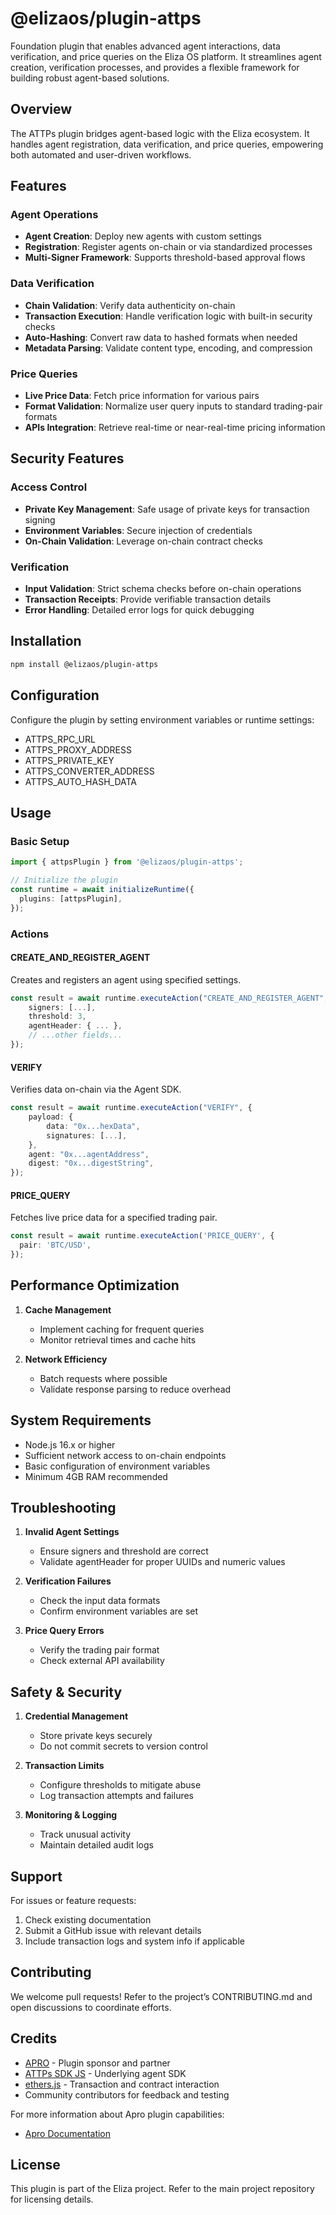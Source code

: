 # @elizaos/plugin-attps

Foundation plugin that enables advanced agent interactions, data verification, and price queries on the Eliza OS platform. It streamlines agent creation, verification processes, and provides a flexible framework for building robust agent-based solutions.

## Overview

The ATTPs plugin bridges agent-based logic with the Eliza ecosystem. It handles agent registration, data verification, and price queries, empowering both automated and user-driven workflows.

## Features

### Agent Operations

- **Agent Creation**: Deploy new agents with custom settings
- **Registration**: Register agents on-chain or via standardized processes
- **Multi-Signer Framework**: Supports threshold-based approval flows

### Data Verification

- **Chain Validation**: Verify data authenticity on-chain
- **Transaction Execution**: Handle verification logic with built-in security checks
- **Auto-Hashing**: Convert raw data to hashed formats when needed
- **Metadata Parsing**: Validate content type, encoding, and compression

### Price Queries

- **Live Price Data**: Fetch price information for various pairs
- **Format Validation**: Normalize user query inputs to standard trading-pair formats
- **APIs Integration**: Retrieve real-time or near-real-time pricing information

## Security Features

### Access Control

- **Private Key Management**: Safe usage of private keys for transaction signing
- **Environment Variables**: Secure injection of credentials
- **On-Chain Validation**: Leverage on-chain contract checks

### Verification

- **Input Validation**: Strict schema checks before on-chain operations
- **Transaction Receipts**: Provide verifiable transaction details
- **Error Handling**: Detailed error logs for quick debugging

## Installation

```bash
npm install @elizaos/plugin-attps
```

## Configuration

Configure the plugin by setting environment variables or runtime settings:

- ATTPS_RPC_URL
- ATTPS_PROXY_ADDRESS
- ATTPS_PRIVATE_KEY
- ATTPS_CONVERTER_ADDRESS
- ATTPS_AUTO_HASH_DATA

## Usage

### Basic Setup

```typescript
import { attpsPlugin } from '@elizaos/plugin-attps';

// Initialize the plugin
const runtime = await initializeRuntime({
  plugins: [attpsPlugin],
});
```

### Actions

#### CREATE_AND_REGISTER_AGENT

Creates and registers an agent using specified settings.

```typescript
const result = await runtime.executeAction("CREATE_AND_REGISTER_AGENT", {
    signers: [...],
    threshold: 3,
    agentHeader: { ... },
    // ...other fields...
});
```

#### VERIFY

Verifies data on-chain via the Agent SDK.

```typescript
const result = await runtime.executeAction("VERIFY", {
    payload: {
        data: "0x...hexData",
        signatures: [...],
    },
    agent: "0x...agentAddress",
    digest: "0x...digestString",
});
```

#### PRICE_QUERY

Fetches live price data for a specified trading pair.

```typescript
const result = await runtime.executeAction('PRICE_QUERY', {
  pair: 'BTC/USD',
});
```

## Performance Optimization

1. **Cache Management**

   - Implement caching for frequent queries
   - Monitor retrieval times and cache hits

2. **Network Efficiency**
   - Batch requests where possible
   - Validate response parsing to reduce overhead

## System Requirements

- Node.js 16.x or higher
- Sufficient network access to on-chain endpoints
- Basic configuration of environment variables
- Minimum 4GB RAM recommended

## Troubleshooting

1. **Invalid Agent Settings**

   - Ensure signers and threshold are correct
   - Validate agentHeader for proper UUIDs and numeric values

2. **Verification Failures**

   - Check the input data formats
   - Confirm environment variables are set

3. **Price Query Errors**
   - Verify the trading pair format
   - Check external API availability

## Safety & Security

1. **Credential Management**

   - Store private keys securely
   - Do not commit secrets to version control

2. **Transaction Limits**

   - Configure thresholds to mitigate abuse
   - Log transaction attempts and failures

3. **Monitoring & Logging**
   - Track unusual activity
   - Maintain detailed audit logs

## Support

For issues or feature requests:

1. Check existing documentation
2. Submit a GitHub issue with relevant details
3. Include transaction logs and system info if applicable

## Contributing

We welcome pull requests! Refer to the project’s CONTRIBUTING.md and open discussions to coordinate efforts.

## Credits

- [APRO](https://www.apro.com/) - Plugin sponsor and partner
- [ATTPs SDK JS](https://github.com/APRO-com/attps-sdk-js) - Underlying agent SDK
- [ethers.js](https://docs.ethers.io/) - Transaction and contract interaction
- Community contributors for feedback and testing

For more information about Apro plugin capabilities:

- [Apro Documentation](https://docs.apro.com/en)

## License

This plugin is part of the Eliza project. Refer to the main project repository for licensing details.

